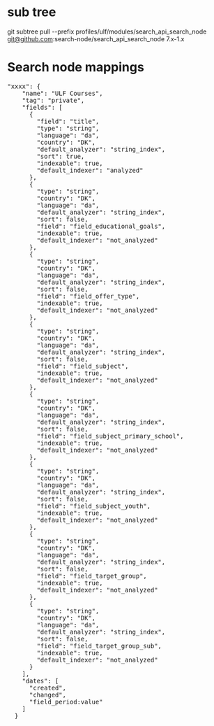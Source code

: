 # sub tree
git subtree pull --prefix profiles/ulf/modules/search_api_search_node git@github.com:search-node/search_api_search_node 7.x-1.x


# Search node mappings

<pre>
"xxxx": {
    "name": "ULF Courses",
    "tag": "private",
    "fields": [
      {
        "field": "title",
        "type": "string",
        "language": "da",
        "country": "DK",
        "default_analyzer": "string_index",
        "sort": true,
        "indexable": true,
        "default_indexer": "analyzed"
      },
      {
        "type": "string",
        "country": "DK",
        "language": "da",
        "default_analyzer": "string_index",
        "sort": false,
        "field": "field_educational_goals",
        "indexable": true,
        "default_indexer": "not_analyzed"
      },
      {
        "type": "string",
        "country": "DK",
        "language": "da",
        "default_analyzer": "string_index",
        "sort": false,
        "field": "field_offer_type",
        "indexable": true,
        "default_indexer": "not_analyzed"
      },
      {
        "type": "string",
        "country": "DK",
        "language": "da",
        "default_analyzer": "string_index",
        "sort": false,
        "field": "field_subject",
        "indexable": true,
        "default_indexer": "not_analyzed"
      },
      {
        "type": "string",
        "country": "DK",
        "language": "da",
        "default_analyzer": "string_index",
        "sort": false,
        "field": "field_subject_primary_school",
        "indexable": true,
        "default_indexer": "not_analyzed"
      },
      {
        "type": "string",
        "country": "DK",
        "language": "da",
        "default_analyzer": "string_index",
        "sort": false,
        "field": "field_subject_youth",
        "indexable": true,
        "default_indexer": "not_analyzed"
      },
      {
        "type": "string",
        "country": "DK",
        "language": "da",
        "default_analyzer": "string_index",
        "sort": false,
        "field": "field_target_group",
        "indexable": true,
        "default_indexer": "not_analyzed"
      },
      {
        "type": "string",
        "country": "DK",
        "language": "da",
        "default_analyzer": "string_index",
        "sort": false,
        "field": "field_target_group_sub",
        "indexable": true,
        "default_indexer": "not_analyzed"
      }
    ],
    "dates": [
      "created",
      "changed",
      "field_period:value"
    ]
  }
  </pre>